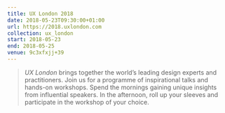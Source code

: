 ```yaml
---
title: UX London 2018
date: 2018-05-23T09:30:00+01:00
url: https://2018.uxlondon.com
collection: ux_london
start: 2018-05-23
end: 2018-05-25
venue: 9c3xfxjj+39
---
```

> <cite>UX London</cite> brings together the world’s leading design experts and practitioners. Join us for a programme of inspirational talks and hands-on workshops. Spend the mornings gaining unique insights from influential speakers. In the afternoon, roll up your sleeves and participate in the workshop of your choice.
